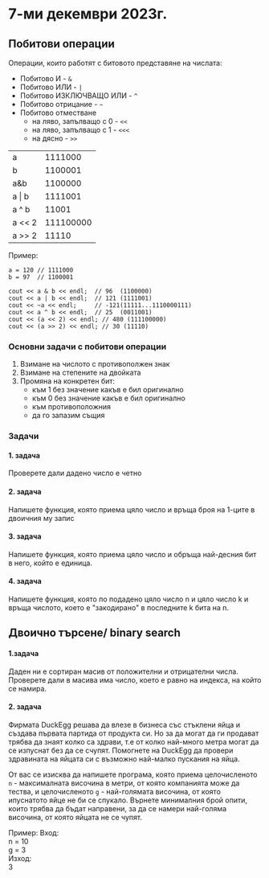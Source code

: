 # 7-ми декември 2023г.

## Побитови операции
Операции, които работят с битовото представяне на числата:

- Побитово И  - `&`
- Побитово ИЛИ - `|`
- Побитово ИЗКЛЮЧВАЩО ИЛИ - `^`
- Побитово отрицание - `~`
- Побитово отместване
    - на лявo, запълващо с 0 - `<<`
    - на лявo, запълващо с 1 - `<<<`
    - на дясно - `>>`

|        |           |
|--------|-----------|
| a      | 1111000 |
| b      | 1100001 |
| a&b    | 1100000 |
| a \| b | 1111001 |
| a ^ b    | 11001 |
| a << 2 | 111100000 |
| a >> 2 | 11110 |

Пример:
```
a = 120 // 1111000
b = 97  // 1100001

cout << a & b << endl;  // 96  (1100000)
cout << a | b << endl;  // 121 (1111001)
cout << ~a << endl;     // -121(11111...1110000111)
cout << a ^ b << endl;  // 25  (0011001)
cout << (a << 2) << endl; // 480 (111100000)
cout << (a >> 2) << endl; // 30 (11110)
```

### Основни задачи с побитови операции
1. Взимане на числото с противополжен знак
2. Взимане на степените на двойката
3. Промяна на конкретен бит:
    - към 1 без значение какъв е бил оригинално 
    - към 0 без значение какъв е бил оригинално
    - към противоположния
    - да го запазим същия


### Задачи
#### 1. задача
Проверете дали дадено число е четно

#### 2. задача
Напишете функция, която приема цяло число и връща броя на 1-ците в двоичния му запис

#### 3. задача
Напишете функция, която приема цяло число и обръща най-десния бит в него, който е единица.

#### 4. задача
Напишете функция, която по подадено цяло число n и цяло число k и връща числото, което е "закодирано" в последните k бита на n.

## Двоично търсене/ binary search

#### 1.задача
Даден ни е сортиран масив от положителни и отрицателни числа. Проверете дали в масива има число, което е равно на индекса, на който се намира.


#### 2. задача 
Фирмата DuckEgg решава да влезе в бизнеса със стъклени яйца и създава първата партида от продукта си. Но за да могат да ги продават трябва да знаят колко са здрави, т.е от колко най-много метра могат да се изпуснат без да се счупят. Помогнете на DuckEgg да провери здравината на яйцата си с възможно най-малко пускания на яйца. 

От вас се изисква да напишете програма, която приема целочисленото `n` - максималната височина в метри, от която компанията може да тества, и целочисленото `g` - най-голямата височина, от която ипуснатото яйце не би се спукало. Върнете минималния брой опити, които трябва да бъдат направени, за да се намери най-голяма височина, от която яйцата не се чупят.

Пример:
Вход:   
n = 10  
g = 3  
Изход:  
3  